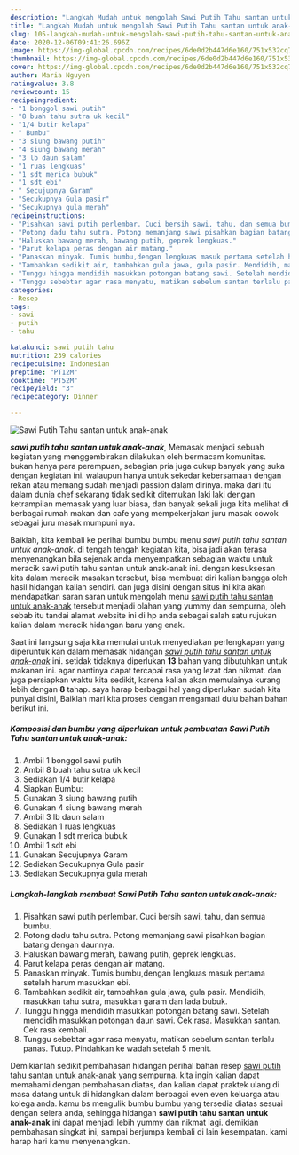 ```yaml
---
description: "Langkah Mudah untuk mengolah Sawi Putih Tahu santan untuk anak-anak Lezat"
title: "Langkah Mudah untuk mengolah Sawi Putih Tahu santan untuk anak-anak Lezat"
slug: 105-langkah-mudah-untuk-mengolah-sawi-putih-tahu-santan-untuk-anak-anak-lezat
date: 2020-12-06T09:41:26.696Z
image: https://img-global.cpcdn.com/recipes/6de0d2b447d6e160/751x532cq70/sawi-putih-tahu-santan-untuk-anak-anak-foto-resep-utama.jpg
thumbnail: https://img-global.cpcdn.com/recipes/6de0d2b447d6e160/751x532cq70/sawi-putih-tahu-santan-untuk-anak-anak-foto-resep-utama.jpg
cover: https://img-global.cpcdn.com/recipes/6de0d2b447d6e160/751x532cq70/sawi-putih-tahu-santan-untuk-anak-anak-foto-resep-utama.jpg
author: Maria Nguyen
ratingvalue: 3.8
reviewcount: 15
recipeingredient:
- "1 bonggol sawi putih"
- "8 buah tahu sutra uk kecil"
- "1/4 butir kelapa"
- " Bumbu"
- "3 siung bawang putih"
- "4 siung bawang merah"
- "3 lb daun salam"
- "1 ruas lengkuas"
- "1 sdt merica bubuk"
- "1 sdt ebi"
- " Secujupnya Garam"
- "Secukupnya Gula pasir"
- "Secukupnya gula merah"
recipeinstructions:
- "Pisahkan sawi putih perlembar. Cuci bersih sawi, tahu, dan semua bumbu."
- "Potong dadu tahu sutra. Potong memanjang sawi pisahkan bagian batang dengan daunnya."
- "Haluskan bawang merah, bawang putih, geprek lengkuas."
- "Parut kelapa peras dengan air matang."
- "Panaskan minyak. Tumis bumbu,dengan lengkuas masuk pertama setelah harum masukkan ebi."
- "Tambahkan sedikit air, tambahkan gula jawa, gula pasir. Mendidih, masukkan tahu sutra, masukkan garam dan lada bubuk."
- "Tunggu hingga mendidih masukkan potongan batang sawi. Setelah mendidih masukkan potongan daun sawi. Cek rasa. Masukkan santan. Cek rasa kembali."
- "Tunggu sebebtar agar rasa menyatu, matikan sebelum santan terlalu panas. Tutup. Pindahkan ke wadah setelah 5 menit."
categories:
- Resep
tags:
- sawi
- putih
- tahu

katakunci: sawi putih tahu 
nutrition: 239 calories
recipecuisine: Indonesian
preptime: "PT12M"
cooktime: "PT52M"
recipeyield: "3"
recipecategory: Dinner

---
```



![Sawi Putih Tahu santan untuk anak-anak](https://img-global.cpcdn.com/recipes/6de0d2b447d6e160/751x532cq70/sawi-putih-tahu-santan-untuk-anak-anak-foto-resep-utama.jpg)

<b><i>sawi putih tahu santan untuk anak-anak</i></b>, Memasak menjadi sebuah kegiatan yang menggembirakan dilakukan oleh bermacam komunitas. bukan hanya para perempuan, sebagian pria juga cukup banyak yang suka dengan kegiatan ini. walaupun hanya untuk sekedar kebersamaan dengan rekan atau memang sudah menjadi passion dalam dirinya. maka dari itu dalam dunia chef sekarang tidak sedikit ditemukan laki laki dengan ketrampilan memasak yang luar biasa, dan banyak sekali juga kita melihat di berbagai rumah makan dan cafe yang mempekerjakan juru masak cowok sebagai juru masak mumpuni nya.



Baiklah, kita kembali ke perihal bumbu bumbu menu <i>sawi putih tahu santan untuk anak-anak</i>. di tengah tengah kegiatan kita, bisa jadi akan terasa menyenangkan bila sejenak anda menyempatkan sebagian waktu untuk meracik sawi putih tahu santan untuk anak-anak ini. dengan kesuksesan kita dalam meracik masakan tersebut, bisa membuat diri kalian bangga oleh hasil hidangan kalian sendiri. dan juga disini dengan situs ini kita akan mendapatkan saran saran untuk mengolah menu <u>sawi putih tahu santan untuk anak-anak</u> tersebut menjadi olahan yang yummy dan sempurna, oleh sebab itu tandai alamat website ini di hp anda sebagai salah satu rujukan kalian dalam meracik hidangan baru yang enak.


Saat ini langsung saja kita memulai untuk menyediakan perlengkapan yang diperuntuk kan dalam memasak hidangan <u><i>sawi putih tahu santan untuk anak-anak</i></u> ini. setidak tidaknya diperlukan <b>13</b> bahan yang dibutuhkan untuk makanan ini. agar nantinya dapat tercapai rasa yang lezat dan nikmat. dan juga persiapkan waktu kita sedikit, karena kalian akan memulainya kurang lebih dengan <b>8</b> tahap. saya harap berbagai hal yang diperlukan sudah kita punyai disini, Baiklah mari kita proses dengan mengamati dulu bahan bahan berikut ini.

<!--inarticleads1-->

##### Komposisi dan bumbu yang diperlukan untuk pembuatan Sawi Putih Tahu santan untuk anak-anak:

1. Ambil 1 bonggol sawi putih
1. Ambil 8 buah tahu sutra uk kecil
1. Sediakan 1/4 butir kelapa
1. Siapkan  Bumbu:
1. Gunakan 3 siung bawang putih
1. Gunakan 4 siung bawang merah
1. Ambil 3 lb daun salam
1. Sediakan 1 ruas lengkuas
1. Gunakan 1 sdt merica bubuk
1. Ambil 1 sdt ebi
1. Gunakan  Secujupnya Garam
1. Sediakan Secukupnya Gula pasir
1. Sediakan Secukupnya gula merah




<!--inarticleads2-->

##### Langkah-langkah membuat Sawi Putih Tahu santan untuk anak-anak:

1. Pisahkan sawi putih perlembar. Cuci bersih sawi, tahu, dan semua bumbu.
1. Potong dadu tahu sutra. Potong memanjang sawi pisahkan bagian batang dengan daunnya.
1. Haluskan bawang merah, bawang putih, geprek lengkuas.
1. Parut kelapa peras dengan air matang.
1. Panaskan minyak. Tumis bumbu,dengan lengkuas masuk pertama setelah harum masukkan ebi.
1. Tambahkan sedikit air, tambahkan gula jawa, gula pasir. Mendidih, masukkan tahu sutra, masukkan garam dan lada bubuk.
1. Tunggu hingga mendidih masukkan potongan batang sawi. Setelah mendidih masukkan potongan daun sawi. Cek rasa. Masukkan santan. Cek rasa kembali.
1. Tunggu sebebtar agar rasa menyatu, matikan sebelum santan terlalu panas. Tutup. Pindahkan ke wadah setelah 5 menit.




Demikianlah sedikit pembahasan hidangan perihal bahan resep <u>sawi putih tahu santan untuk anak-anak</u> yang sempurna. kita ingin kalian dapat memahami dengan pembahasan diatas, dan kalian dapat praktek ulang di masa datang untuk di hidangkan dalam berbagai even even keluarga atau kolega anda. kamu bs mengulik bumbu bumbu yang tersedia diatas sesuai dengan selera anda, sehingga hidangan <b>sawi putih tahu santan untuk anak-anak</b> ini dapat menjadi lebih yummy dan nikmat lagi. demikian pembahasan singkat ini, sampai berjumpa kembali di lain kesempatan. kami harap hari kamu menyenangkan.
